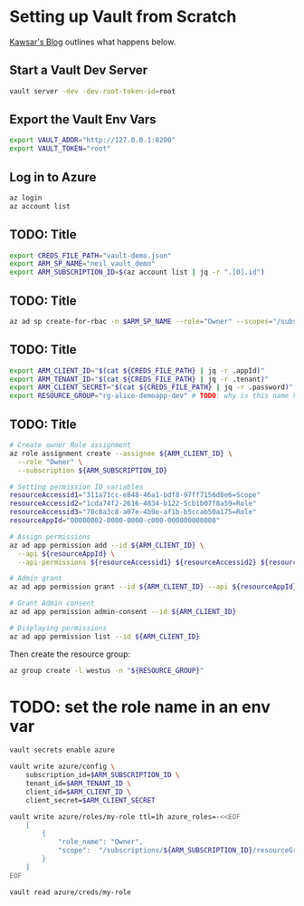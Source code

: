 # Setting up Vault from Scratch

[Kawsar's Blog](https://medium.com/hashicorp-engineering/onboarding-the-azure-secrets-engine-for-vault-f09d48c68b69) outlines what happens below.

## Start a Vault Dev Server

```bash
vault server -dev -dev-root-token-id=root
```

## Export the Vault Env Vars

```bash
export VAULT_ADDR="http://127.0.0.1:8200"
export VAULT_TOKEN="root"
```

## Log in to Azure

```bash
az login
az account list
```

## TODO: Title

```bash
export CREDS_FILE_PATH="vault-demo.json"
export ARM_SP_NAME="neil_vault_demo"
export ARM_SUBSCRIPTION_ID=$(az account list | jq -r ".[0].id")
```

## TODO: Title

```bash
az ad sp create-for-rbac -n $ARM_SP_NAME --role="Owner" --scopes="/subscriptions/$ARM_SUBSCRIPTION_ID" > $CREDS_FILE_PATH
```

## TODO: Title

```bash
export ARM_CLIENT_ID="$(cat ${CREDS_FILE_PATH} | jq -r .appId)"
export ARM_TENANT_ID="$(cat ${CREDS_FILE_PATH} | jq -r .tenant)"
export ARM_CLIENT_SECRET="$(cat ${CREDS_FILE_PATH} | jq -r .password)"
export RESOURCE_GROUP="rg-alice-demoapp-dev" # TODO: why is this name hardcoded?
```

## TODO: Title

```bash
# Create owner Role assignment
az role assignment create --assignee ${ARM_CLIENT_ID} \
  --role "Owner" \
  --subscription ${ARM_SUBSCRIPTION_ID}

# Setting permission ID variables
resourceAccessid1="311a71cc-e848-46a1-bdf8-97ff7156d8e6=Scope"
resourceAccessid2="1cda74f2-2616-4834-b122-5cb1b07f8a59=Role"
resourceAccessid3="78c8a3c8-a07e-4b9e-af1b-b5ccab50a175=Role"
resourceAppId="00000002-0000-0000-c000-000000000000"

# Assign permissions
az ad app permission add --id ${ARM_CLIENT_ID} \
  --api ${resourceAppId} \
  --api-permissions ${resourceAccessid1} ${resourceAccessid2} ${resourceAccessid3}

# Admin grant
az ad app permission grant --id ${ARM_CLIENT_ID} --api ${resourceAppId}

# Grant Admin consent
az ad app permission admin-consent --id ${ARM_CLIENT_ID}

# Displaying permissions
az ad app permission list --id ${ARM_CLIENT_ID}
```

Then create the resource group:

```bash
az group create -l westus -n "${RESOURCE_GROUP}"
```

# TODO: set the role name in an env var

```bash
vault secrets enable azure

vault write azure/config \
    subscription_id=$ARM_SUBSCRIPTION_ID \
    tenant_id=$ARM_TENANT_ID \
    client_id=$ARM_CLIENT_ID \
    client_secret=$ARM_CLIENT_SECRET

vault write azure/roles/my-role ttl=1h azure_roles=-<<EOF
    [
        {
            "role_name": "Owner",
            "scope":  "/subscriptions/${ARM_SUBSCRIPTION_ID}/resourceGroups/${RESOURCE_GROUP}"
        }
    ]
EOF

vault read azure/creds/my-role
```
